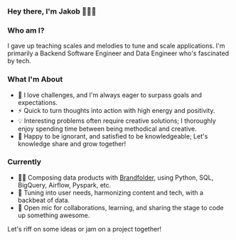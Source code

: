 ### Hey there, I'm Jakob 🎸👨‍💻

### Who am I?
I gave up teaching scales and melodies to tune and scale applications. I'm primarily a Backend Software Engineer and Data Engineer who's fascinated by tech.

### What I'm About
- 🎯 I love challenges, and I'm always eager to surpass goals and expectations.
- ⚡ Quick to turn thoughts into action with high energy and positivity.
- 💡 Interesting problems often require creative solutions; I thoroughly enjoy spending time between being methodical and creative.
- 📖 Happy to be ignorant, and satisfied to be knowledgeable; Let's knowledge share and grow together!

### Currently
- 🧑‍🔧 Composing data products with [Brandfolder](https://brandfolder.com/), using Python, SQL, BigQuery, Airflow, Pyspark, etc.
- 🤝 Tuning into user needs, harmonizing content and tech, with a backbeat of data.
- 🎤 Open mic for collaborations, learning, and sharing the stage to code up something awesome.

Let's riff on some ideas or jam on a project together!
